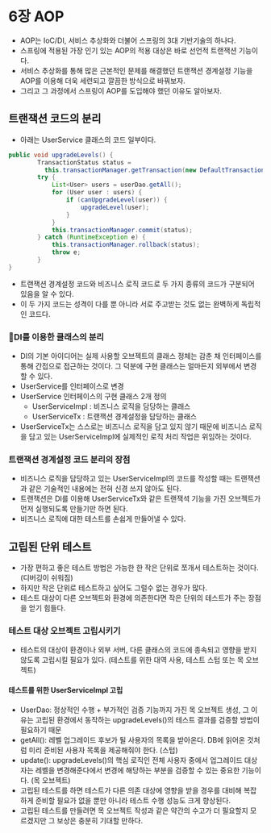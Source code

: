 # 6장 AOP
- AOP는 IoC/DI, 서비스 추상화와 더불어 스프링의 3대 기반기술의 하나다.
- 스프링에 적용된 가장 인기 있는 AOP의 적용 대상은 바로 선언적 트랜잭션 기능이다.
- 서비스 추상화를 통해 많은 근본적인 문제를 해결했던 트랜잭션 경계설정 기능을 AOP를 이용해 더욱 세련되고 깔끔한 방식으로 바꿔보자.
- 그리고 그 과정에서 스프링이 AOP를 도입해야 했던 이유도 알아보자.

## 트랜잭션 코드의 분리
- 아래는 UserService 클래스의 코드 일부이다.
```java
public void upgradeLevels() {
		TransactionStatus status = 
		  this.transactionManager.getTransaction(new DefaultTransactionDefinition());
		try {
			List<User> users = userDao.getAll();
			for (User user : users) {
				if (canUpgradeLevel(user)) {
					upgradeLevel(user);
				}
			}
			this.transactionManager.commit(status);
		} catch (RuntimeException e) {
			this.transactionManager.rollback(status);
			throw e;
		}
}
```

- 트랜잭션 경계설정 코드와 비즈니스 로직 코드로 두 가지 종류의 코드가 구분되어 있음을 알 수 있다.
- 이 두 가지 코드는 성격이 다를 뿐 아니라 서로 주고받는 것도 없는 완벽하게 독립적인 코드다.

### DI를 이용한 클래스의 분리
- DI의 기본 아이디어는 실제 사용할 오브젝트의 클래스 정체는 감춘 채 인터페이스를 통해 간접으로 접근하는 것이다. 그 덕분에 구현 클래스는 얼마든지 외부에서 변경할 수 있다.
- UserService를 인터페이스로 변경
- UserService 인터페이스의 구현 클래스 2개 정의
  - UserServiceImpl : 비즈니스 로직을 담당하는 클래스
  - UserServiceTx : 트랜잭션 경계설정을 담당하는 클래스
- UserServiceTx는 스스로는 비즈니스 로직을 담고 있지 않기 때문에 비즈니스 로직을 담고 있는 UserServiceImpl에 실제적인 로직 처리 작업은 위임하는 것이다.

### 트랜잭션 경계설정 코드 분리의 장점
- 비즈니스 로직을 담당하고 있는 UserServiceImpl의 코드를 작성할 때는 트랜잭션과 같은 기술적인 내용에는 전혀 신경 쓰지 않아도 된다.
- 트랜잭션은 DI를 이용해 UserServiceTx와 같은 트랜잭셕 기능을 가진 오브젝트가 먼저 실행되도록 만들기만 하면 된다.
- 비즈니스 로직에 대한 테스트를 손쉽게 만들어낼 수 있다.

## 고립된 단위 테스트
- 가장 편하고 좋은 테스트 방법은 가능한 한 작은 단위로 쪼개서 테스트하는 것이다. (디버깅이 쉬워짐)
- 하지만 작은 단위로 테스트하고 싶어도 그럴수 없는 경우가 많다.
- 테스트 대상이 다른 오브젝트와 환경에 의존한다면 작은 단위의 테스트가 주는 장점을 얻기 힘들다.

### 테스트 대상 오브젝트 고립시키기
- 테스트의 대상이 환경이나 외부 서버, 다른 클래스의 코드에 종속되고 영향을 받지 않도록 고립시킬 필요가 있다. (테스트를 위한 대역 사용, 테스트 스텁 또는 목 오브젝트)

#### 테스트를 위한 UserServiceImpl 고립
- UserDao: 정상적인 수행 + 부가적인 검증 기능까지 가진 목 오브젝트 생성, 그 이유는 고립된 환경에서 동작하는 upgradeLevels()의 테스트 결과를 검증할 방법이 필요하기 때문
- getAll(): 레벨 업그레이드 후보가 될 사용자의 목록을 받아온다. DB에 읽어온 것처럼 미리 준비된 사용자 목록을 제공해줘야 한다. (스텁)
- update(): upgradeLevels()의 핵심 로직인 전체 사용자 중에서 업그레이드 대상자는 레벨을 변경해준다에서 변경에 해당하는 부분을 검증할 수 있는 중요한 기능이다. (목 오브젝트)
- 고립된 테스트를 하면 테스트가 다른 의존 대상에 영향을 받을 경우를 대비해 복잡하게 준비할 필요가 없을 뿐만 아니라 테스트 수행 성능도 크게 향상된다.
- 고립된 테스트를 만들려면 목 오브젝트 작성과 같은 약간의 수고가 더 필요할지 모르겠지만 그 보상은 충분히 기대할 만하다.



